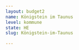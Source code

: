 ```yaml
---
layout: budget2
name: Königstein im Taunus
level: kommune
state: HE
slug: Königstein-im-Taunus

---
```



